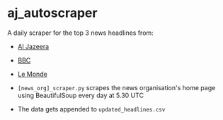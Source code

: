 # aj_autoscraper

A daily scraper for the top 3 news headlines from:
- [Al Jazeera](https://www.aljazeera.com/)
- [BBC](https://www.bbc.com/)
- [Le Monde](https://www.lemonde.fr/en/)


- `[news_org]_scraper.py` scrapes the news organisation's home page using BeautifulSoup every day at 5.30 UTC
- The data gets appended to `updated_headlines.csv`